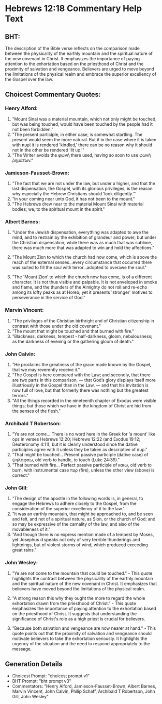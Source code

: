 # Hebrews 12:18 Commentary Help Text

## BHT:
The description of the Bible verse reflects on the comparison made between the physicality of the earthly mountain and the spiritual nature of the new covenant in Christ. It emphasizes the importance of paying attention to the exhortation based on the priesthood of Christ and the proximity of salvation and vengeance. Believers are urged to move beyond the limitations of the physical realm and embrace the superior excellency of the Gospel over the law.

## Choicest Commentary Quotes:
### Henry Alford:
1. "Mount Sinai was a material mountain, which not only might be touched, but was being touched, would have been touched by the people had it not been forbidden."
2. "The present participle, in either case, is somewhat startling. The present would seem the more natural. But if in the case where it is taken with πυρί it is rendered 'kindled,' there can be no reason why it should not in the other be rendered 'lit up.'"
3. "The Writer avoids the φωνή there used, having so soon to use φωνὴ ῥημάτων."

### Jamieson-Fausset-Brown:
1. "The fact that we are not under the law, but under a higher, and that the last dispensation, the Gospel, with its glorious privileges, is the reason why especially the Hebrew Christians should 'look diligently.'"
2. "In your coming near unto God, it has not been to the mount."
3. "The Hebrews drew near to the material Mount Sinai with material bodies; we, to the spiritual mount in the spirit."

### Albert Barnes:
1. "Under the Jewish dispensation, everything was adapted to awe the mind, and to restrain by the exhibition of grandeur and power; but under the Christian dispensation, while there was as much that was sublime, there was much more that was adapted to win and hold the affections." 

2. "The Mount Zion to which the church had now come, which is above the reach of the external senses...every circumstance that occurred there was suited to fill the soul with terror...adopted to overawe the soul."

3. "The 'Mount Zion' to which the church now has come, is of a different character. It is not thus visible and palpable. It is not enveloped in smoke and flame, and the thunders of the Almighty do not roll and re-echo among its lofty peaks as at Horeb; yet it presents 'stronger' motives to perseverance in the service of God."

### Marvin Vincent:
1. "The privileges of the Christian birthright and of Christian citizenship in contrast with those under the old covenant."
2. "The mount that might be touched and that burned with fire."
3. "Blackness, darkness, tempest - half-darkness, gloom, nebulousness; as the darkness of evening or the gathering gloom of death."

### John Calvin:
1. "He proclaims the greatness of the grace made known by the Gospel, that we may reverently receive it."
2. "The Gospel is here compared with the Law; and secondly, that there are two parts in this comparison, — that God’s glory displays itself more illustriously in the Gospel than in the Law, — and that his invitation is now full of love, but that formerly there was nothing but the greatest terrors."
3. "All the things recorded in the nineteenth chapter of Exodus were visible things; but those which we have in the kingdom of Christ are hid from the senses of the flesh."

### Archibald T Robertson:
1. "Ye are not come... There is no word here in the Greek for 'a mount' like ορε in verses Hebrews 12:20; Hebrews 12:22 (and Exodus 19:12; Deuteronomy 4:11), but it is clearly understood since the dative participles agree with it unless they be taken as descriptive of πυρ."
2. "That might be touched... Present passive participle (dative case) of ψηλαφαω, old verb to handle, to touch (Luke 24:39)."
3. "That burned with fire... Perfect passive participle of καιω, old verb to burn, with instrumental case πυρ (fire), unless the other view (above) is correct."

### John Gill:
1. "The design of the apostle in the following words is, in general, to engage the Hebrews to adhere closely to the Gospel, from the consideration of the superior excellency of it to the law."
2. "It was an earthly mountain, that might be approached to, and be seen and felt, and not of a spiritual nature, as Sion, or the church of God; and so may be expressive of the carnality of the law, and also of the movableness of it."
3. "And though there is no express mention made of a tempest by Moses, yet Josephus d speaks not only of very terrible thunderings and lightnings, but of violent storms of wind, which produced exceeding great rains."

### John Wesley:
1. "Ye are not come to the mountain that could be touched." - This quote highlights the contrast between the physicality of the earthly mountain and the spiritual nature of the new covenant in Christ. It emphasizes that believers have moved beyond the limitations of the physical realm.

2. "A strong reason this why they ought the more to regard the whole exhortation drawn from the priesthood of Christ." - This quote emphasizes the importance of paying attention to the exhortation based on the priesthood of Christ. It suggests that understanding the significance of Christ's role as a high priest is crucial for believers.

3. "Because both salvation and vengeance are now nearer at hand." - This quote points out that the proximity of salvation and vengeance should motivate believers to take the exhortation seriously. It highlights the urgency of the situation and the need to respond appropriately to the message.


## Generation Details
- Choicest Prompt: "choicest prompt v1"
- BHT Prompt: "bht prompt v3"
- Commentators: "Henry Alford, Jamieson-Fausset-Brown, Albert Barnes, Marvin Vincent, John Calvin, Philip Schaff, Archibald T Robertson, John Gill, John Wesley"
